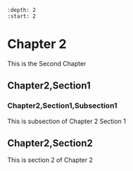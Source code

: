 ```{sectnum}
:depth: 2
:start: 2
```

# Chapter 2

This is the Second Chapter

## Chapter2,Section1

### Chapter2,Section1,Subsection1

This is subsection of Chapter 2 Section 1

## Chapter2,Section2

This is section 2 of Chapter 2